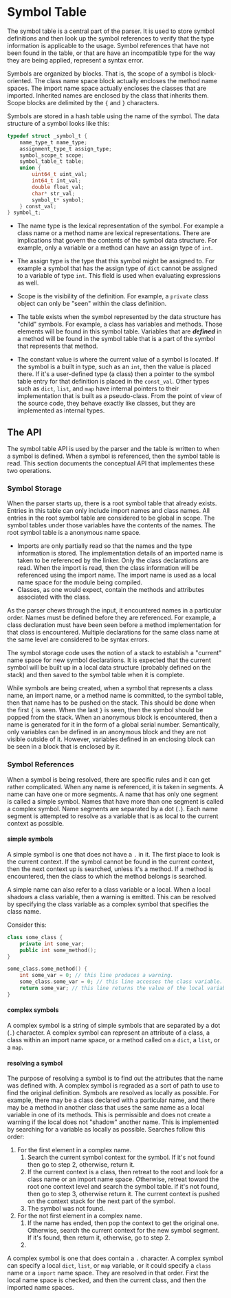 
# Symbol Table

The symbol table is a central part of the parser. It is used to store symbol definitions and then look up the
symbol references to verify that the type information is applicable to the usage. Symbol references that have
not been found in the table, or that are have an incompatible type for the way they are being applied, represent a syntax error. 

Symbols are organized by blocks. That is, the scope of a symbol is block-oriented. The class name space block actually encloses the method name spaces.  The import name space actually encloses the classes that are imported. Inherited names are enclosed by the class that inherits them. Scope blocks are delimited by the ```{``` and ```}``` characters.

Symbols are stored in a hash table using the name of the symbol. The data structure of a symbol looks like this:

```c
typedef struct _symbol_t {
    name_type_t name_type;
    assignment_type_t assign_type;
    symbol_scope_t scope;
    symbol_table_t table;
    union {
        uint64_t uint_val;
        int64_t int_val;
        double float_val;
        char* str_val;
        symbol_t* symbol;
    } const_val;
} symbol_t;

```

* The name type is the lexical representation of the symbol. For example a class name or a method name are
lexical representations. There are implications that govern the contents of the symbol data structure. For
example, only a variable or a method can have an assign type of ```int```.

* The assign type is the type that this symbol might be assigned to. For example a symbol that has the
assign type of ```dict``` cannot be assigned to a variable of type ```int```. This field is used when evaluating
expressions as well.

* Scope is the visibility of the definition. For example, a ```private``` class object can only be "seen"
within the class definition.

* The table exists when the symbol represented by the data structure has "child" symbols. For example, a class
has variables and methods. Those elements will be found in this symbol table. Variables that are ***defined*** in
a method will be found in the symbol table that is a part of the symbol that represents that method.

* The constant value is where the current value of a symbol is located. If the symbol is a built in type, such as an ```int```, then the value is placed there. If it's a user-defined type (a class) then a pointer to the symbol table entry for that definition is placed in the ```const_val```. Other types such as ```dict```, ```list```, and ```map``` have internal pointers to their implementation that is built as a pseudo-class. From the point of view of the source code, they behave exactly like classes, but they are implemented as internal types.

## The API

The symbol table API is used by the parser and the table is written to when a symbol is defined. When a symbol is
referenced, then the symbol table is read. This section documents the conceptual API that implementes these two
operations.

### Symbol Storage

When the parser starts up, there is a root symbol table that already exists. Entries in this table can only include
import names and class names. All entries in the root symbol table are considered to be global in scope. The symbol
tables under  those variables have the contents of the names. The root symbol table is a anonymous name space. 

* Imports are  only partially read so that the names and the type information is stored. The implementation details of an imported name is taken to be referenced by the linker.  Only the class declarations are read.  When the import is read, then the class information will be referenced using the import name.  The import name is used as a local name space for the module being compiled. 
* Classes, as one would expect, contain the methods and attributes associated with the class. 

As the parser chews through the input,  it encountered names in a particular order. Names must be defined before they are referenced. For example, a class declaration must have been seen before a method implementation for that class is encountered.  Multiple declarations for the same class name at the same level are considered to be syntax errors. 

The symbol storage code uses the notion of a stack to establish a "current" name space for new symbol declarations.  It is expected that the current symbol will be built up in a local data structure (probably defined on the stack) and then saved to the symbol table when it is complete. 

While symbols are being created, when a symbol that represents a class name, an import name, or a method name is committed, to the symbol table, then that name has to be pushed on the stack. This should be done when the first ```{``` is seen. When the last ```}``` is seen, then the symbol should be popped from the stack.  When an anonymous block is encountered, then a name is generated for it in the form of a global serial number. Semantically, only variables can be defined in an anonymous block and they are not visible outside of it. However, variables defined in an enclosing block can be seen in a block that is enclosed by it.

### Symbol References

When a symbol is being resolved, there are specific rules and it can get rather complicated. When any name is referenced, it is taken in segments. A name can have one or more segments. A name that has only one segment is called a simple symbol. Names that have more than one segment is called a complex symbol. Name segments are separated by a dot (```.```).  Each name segment is attempted to resolve as a variable that is as local to the current context as possible. 

#### simple symbols

A simple symbol is one that does not have a ```.``` in it. The first place to look is the current context. If the symbol cannot be found in the current context, then the next context up is searched, unless it's a method.  If a method is encountered, then the class to which the method belongs is searched.  

A simple name can also refer to a class variable or a local. When a local shadows a class variable, then a warning is emitted. This can be resolved by specifying the class variable as a complex symbol that specifies the class name. 

Consider this:

```c++
class some_class {
    private int some_var;
    public int some_method();
}

some_class.some_method() {
    int some_var = 0; // this line produces a warning.
    some_class.some_var = 0; // this line accesses the class variable.
    return some_var; // this line returns the value of the local variable
}
```



#### complex symbols

A complex symbol is a string of simple symbols that are separated by a dot (```.```) character.  A complex symbol can represent an attribute of a class, a class within an import name space, or a method called on a ```dict```, a ```list```, or a ```map```. 

#### resolving a symbol

The purpose of resolving a symbol is to find out the attributes that the name was defined with. A complex symbol is regraded as a sort of path to use to find the original definition.  Symbols are resolved as locally as possible. For example, there may be a class declared with a particular name, and there may be a method in another class that uses the same name as a local variable in one of its methods. This is permissible and does not create a warning if the local does not "shadow" another name.  This is implemented by searching for a variable as locally as possible. Searches follow this order:

1. For the first element in a complex name.
   1. Search the current symbol context for the symbol. If it's not found then go to step 2, otherwise, return it.
   2. If the current context is a class, then retreat to the root and look for a class name or an import name space. Otherwise, retreat toward the root one context level and search the symbol table. if it's not found, then go to step 3, otherwise return it. The current context is pushed on the context stack for the next part of the symbol.
   3. The symbol was not found.
2. For the not first element in a complex name.
   1. If the name has ended, then pop the context to get the original one.  Otherwise, search the current context for the new symbol segment. If it's found, then return it, otherwise, go to step 2.
   2. 

A complex symbol is one that does contain a ```.``` character.  A complex symbol can specify a local ```dict```, ```list```, or ```map``` variable,  or it could specify a ```class``` name or a ```import``` name space. They are resolved in that order. First the local name space is checked, and then the current class, and then the imported name spaces. 


